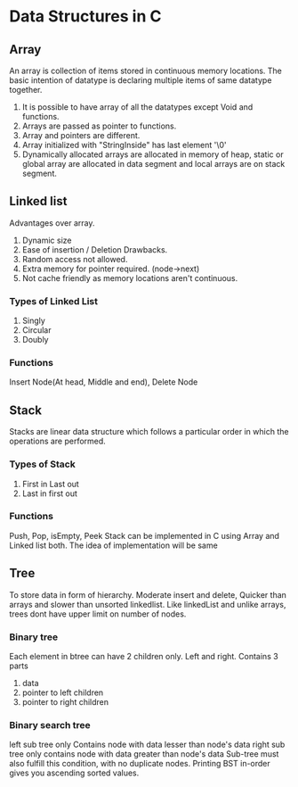 # Data Structures in C

## Array
An array is collection of items stored in continuous memory locations. The basic intention of datatype is declaring multiple items of same datatype together.
1. It is possible to have array of all the datatypes except Void and functions.
2. Arrays are passed as pointer to functions.
3. Array and pointers are different.
4. Array initialized with "StringInside" has last element '\0'
5. Dynamically allocated arrays are allocated in memory of heap, static or global array are allocated in data segment and local arrays are on stack segment.

## Linked list
Advantages over array.
1. Dynamic size
2. Ease of insertion / Deletion
Drawbacks.
1. Random access not allowed.
2. Extra memory for pointer required. (node->next)
3. Not cache friendly as memory locations aren't continuous.
### Types of Linked List
1. Singly
2. Circular
3. Doubly
### Functions
Insert Node(At head, Middle and end), Delete Node
## Stack
Stacks are linear data structure which follows a particular order in which the operations are performed.
### Types of Stack
1. First in Last out
2. Last in first out
### Functions
Push, Pop, isEmpty, Peek
Stack can be implemented in C using Array and Linked list both. The idea of implementation will be same

## Tree
To store data in form of hierarchy.
Moderate insert and delete, Quicker than arrays and slower than unsorted linkedlist.
Like linkedList and unlike arrays, trees dont have upper limit on number of nodes.
### Binary tree
Each element in btree can have 2 children only. Left and right.
Contains 3 parts
1. data
2. pointer to left children
3. pointer to right children
### Binary search tree
left sub tree only Contains node with data lesser than node's data
right sub tree only contains node with data greater than node's data
Sub-tree must also fulfill this condition, with no duplicate nodes.
Printing BST in-order gives you ascending sorted values.
